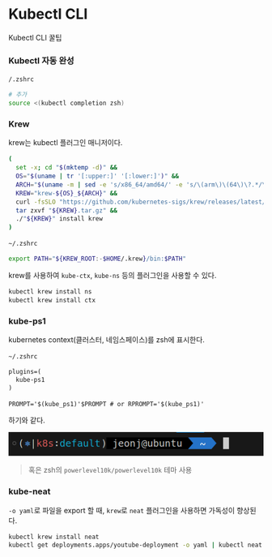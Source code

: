 # Kubectl CLI

Kubectl CLI 꿀팁

### Kubectl 자동 완성

`/.zshrc`
```bash
# 추가
source <(kubectl completion zsh)
```

### Krew

krew는 kubectl 플러그인 매니저이다.

```bash
(
  set -x; cd "$(mktemp -d)" &&
  OS="$(uname | tr '[:upper:]' '[:lower:]')" &&
  ARCH="$(uname -m | sed -e 's/x86_64/amd64/' -e 's/\(arm\)\(64\)\?.*/\1\2/' -e 's/aarch64$/arm64/')" &&
  KREW="krew-${OS}_${ARCH}" &&
  curl -fsSLO "https://github.com/kubernetes-sigs/krew/releases/latest/download/${KREW}.tar.gz" &&
  tar zxvf "${KREW}.tar.gz" &&
  ./"${KREW}" install krew
)
```

`~/.zshrc`
```bash
export PATH="${KREW_ROOT:-$HOME/.krew}/bin:$PATH"
```

krew를 사용하여 `kube-ctx`, `kube-ns` 등의 플러그인을 사용할 수 있다.

```bash
kubectl krew install ns
kubectl krew install ctx
```

### kube-ps1

kubernetes context(클러스터, 네임스페이스)를 zsh에 표시한다.

`~/.zshrc`
```
plugins=(
  kube-ps1
)

PROMPT='$(kube_ps1)'$PROMPT # or RPROMPT='$(kube_ps1)'
```

하기와 같다. 

![img](../img/03_kubectl_01.png)

> 혹은 zsh의 `powerlevel10k/powerlevel10k` 테마 사용

### kube-neat

`-o yaml`로 파일을 export 할 때, `krew`로 `neat` 플러그인을 사용하면 가독성이 향상된다.

```bash
kubectl krew install neat
kubectl get deployments.apps/youtube-deployment -o yaml | kubectl neat
```

